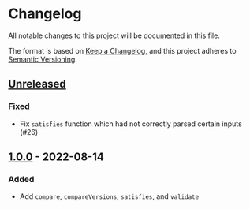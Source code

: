 # Changelog

All notable changes to this project will be documented in this file.

The format is based on [Keep a Changelog](https://keepachangelog.com/en/1.0.0/),
and this project adheres to [Semantic Versioning](https://semver.org/spec/v2.0.0.html).

## [Unreleased]

### Fixed

- Fix `satisfies` function which had not correctly parsed certain inputs (#26)

## [1.0.0] - 2022-08-14

### Added

- Add `compare`, `compareVersions`, `satisfies`, and `validate`

[unreleased]: https://github.com/jvanderen1/compare-versions/v1.0.0...HEAD
[1.0.0]: https://github.com/jvanderen1/compare-versions/releases/tag/v1.0.0
